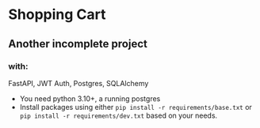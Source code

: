 # Shopping Cart
## Another incomplete project
### with:
FastAPI, JWT Auth, Postgres, SQLAlchemy

- You need python 3.10+, a running postgres
- Install packages using either `pip install -r requirements/base.txt` or `pip install -r requirements/dev.txt` based on your needs.
